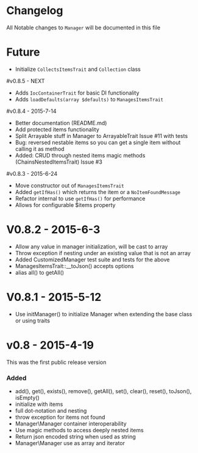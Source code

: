 # Changelog
All Notable changes to `Manager` will be documented in this file

# Future
 - Initialize `CollectsItemsTrait` and `Collection` class

#v0.8.5 - NEXT 
 - Adds `IocContainerTrait` for basic DI functionality
 - Adds `loadDefaults(array $defaults)` to `ManagesItemsTrait`
 
#v0.8.4 - 2015-7-14
 - Better documentation (README.md)
 - Add protected items functionality
 - Split Arrayable stuff in Manager to ArrayableTrait Issue #11 with tests
 - Bug: reversed nestable items so you can get a single item without calling it as method
 - Added: CRUD through nested items magic methods (ChainsNestedItemsTrait) Issue #3

#v0.8.3 - 2015-6-24
 - Move constructor out of `ManagesItemsTrait`
 - Added `getIfHas()` which returns the item or a `NoItemFoundMessage`
 - Refactor internal to use `getIfHas()` for performance
 - Allows for configurable $items property

# V0.8.2 - 2015-6-3
 - Allow any value in manager initialization, will be cast to array
 - Throw exception if nesting under an existing value that is not an array
 - Added CustomizedManager test suite and tests for the above
 - ManagesItemsTrait::__toJson() accepts options
 - alias all() to getAll()

# V0.8.1 - 2015-5-12
 - Use initManager() to initialize Manager when extending the base class or using traits

# v0.8 - 2015-4-19
This was the first public release version

### Added
- add(), get(), exists(), remove(), getAll(), set(), clear(), reset(), toJson(), isEmpty()
- initialize with items
- full dot-notation and nesting
- throw exception for items not found
- Manager\Manager container interoperability
- Use magic methods to access deeply nested items
- Return json encoded string when used as string
- Manager\Manager use as array and iterator

